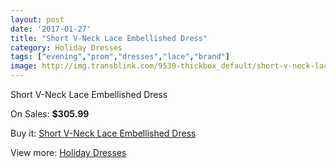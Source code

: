 ```yaml
---
layout: post
date: '2017-01-27'
title: "Short V-Neck Lace Embellished Dress"
category: Holiday Dresses
tags: ["evening","prom","dresses","lace","brand"]
image: http://img.transblink.com/9530-thickbox_default/short-v-neck-lace-embellished-dress.jpg
---
```

Short V-Neck Lace Embellished Dress

On Sales: **$305.99**
<a href="https://www.transblink.com/en/holiday-dresses/3107-short-v-neck-lace-embellished-dress.html"><amp-img layout="responsive" width="600" height="600" src="//img.transblink.com/9530-thickbox_default/short-v-neck-lace-embellished-dress.jpg" alt="Short V-Neck Lace Embellished Dress 0" /></a>
<a href="https://www.transblink.com/en/holiday-dresses/3107-short-v-neck-lace-embellished-dress.html"><amp-img layout="responsive" width="600" height="600" src="//img.transblink.com/9531-thickbox_default/short-v-neck-lace-embellished-dress.jpg" alt="Short V-Neck Lace Embellished Dress 1" /></a>
<a href="https://www.transblink.com/en/holiday-dresses/3107-short-v-neck-lace-embellished-dress.html"><amp-img layout="responsive" width="600" height="600" src="//img.transblink.com/9532-thickbox_default/short-v-neck-lace-embellished-dress.jpg" alt="Short V-Neck Lace Embellished Dress 2" /></a>
<a href="https://www.transblink.com/en/holiday-dresses/3107-short-v-neck-lace-embellished-dress.html"><amp-img layout="responsive" width="600" height="600" src="//img.transblink.com/9533-thickbox_default/short-v-neck-lace-embellished-dress.jpg" alt="Short V-Neck Lace Embellished Dress 3" /></a>

Buy it: [Short V-Neck Lace Embellished Dress](https://www.transblink.com/en/holiday-dresses/3107-short-v-neck-lace-embellished-dress.html "Short V-Neck Lace Embellished Dress")

View more: [Holiday Dresses](https://www.transblink.com/en/8-holiday-dresses "Holiday Dresses")